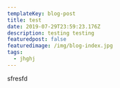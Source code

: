 ```yaml
---
templateKey: blog-post
title: test
date: 2019-07-29T23:59:23.176Z
description: testing testing
featuredpost: false
featuredimage: /img/blog-index.jpg
tags:
  - jhghj
---
```

sfresfd
